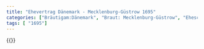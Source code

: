```yaml
---
title: "Ehevertrag Dänemark - Mecklenburg-Güstrow 1695"
categories: ["Bräutigam:Dänemark", "Braut: Mecklenburg-Güstrow", "Eheschließung vollzogen?:Ja", "verschiedenkonfessionelle Ehe?:Nein", "Dynastie Bräutigam:Oldenburg (Dänemark)", "Akteur Bräutigam:Oldenburg (Dänemark)", "Akteur Braut:Mecklenburg", "Textbezug?:ja", "Ständisch?:nein", "Ratifikation?:ja", "Sonstiges?:nein", "Bräutigam:Dänemark", "Braut: Mecklenburg-Güstrow"]
tags: [ "1695"]
---
```

<!--more-->
{{<v122>}}